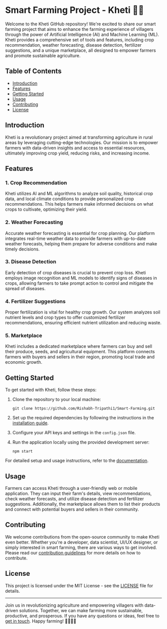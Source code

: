 # Smart Farming Project - Kheti 🌾🚜

Welcome to the Kheti GitHub repository! We're excited to share our smart farming project that aims to enhance the farming experience of villagers through the power of Artificial Intelligence (AI) and Machine Learning (ML). Kheti provides a comprehensive set of tools and features, including crop recommendation, weather forecasting, disease detection, fertilizer suggestions, and a unique marketplace, all designed to empower farmers and promote sustainable agriculture.

## Table of Contents

- [Introduction](#introduction)
- [Features](#features)
- [Getting Started](#getting-started)
- [Usage](#usage)
- [Contributing](#contributing)
- [License](#license)

## Introduction

Kheti is a revolutionary project aimed at transforming agriculture in rural areas by leveraging cutting-edge technologies. Our mission is to empower farmers with data-driven insights and access to essential resources, ultimately improving crop yield, reducing risks, and increasing income.

## Features

### 1. Crop Recommendation
Kheti utilizes AI and ML algorithms to analyze soil quality, historical crop data, and local climate conditions to provide personalized crop recommendations. This helps farmers make informed decisions on what crops to cultivate, optimizing their yield.

### 2. Weather Forecasting
Accurate weather forecasting is essential for crop planning. Our platform integrates real-time weather data to provide farmers with up-to-date weather forecasts, helping them prepare for adverse conditions and make timely decisions.

### 3. Disease Detection
Early detection of crop diseases is crucial to prevent crop loss. Kheti employs image recognition and ML models to identify signs of diseases in crops, allowing farmers to take prompt action to control and mitigate the spread of diseases.

### 4. Fertilizer Suggestions
Proper fertilization is vital for healthy crop growth. Our system analyzes soil nutrient levels and crop types to offer customized fertilizer recommendations, ensuring efficient nutrient utilization and reducing waste.

### 5. Marketplace
Kheti includes a dedicated marketplace where farmers can buy and sell their produce, seeds, and agricultural equipment. This platform connects farmers with buyers and sellers in their region, promoting local trade and economic growth.

## Getting Started

To get started with Kheti, follow these steps:

1. Clone the repository to your local machine:
   ```
   git clone https://github.com/Rishabh-Tripathi1/Smart-Farming.git
   ```

2. Set up the required dependencies by following the instructions in the [installation guide](docs/installation.md).

3. Configure your API keys and settings in the `config.json` file.

4. Run the application locally using the provided development server:
   ```
   npm start
   ```

For detailed setup and usage instructions, refer to the [documentation](docs/).

## Usage

Farmers can access Kheti through a user-friendly web or mobile application. They can input their farm's details, view recommendations, check weather forecasts, and utilize disease detection and fertilizer suggestions. Additionally, the marketplace allows them to list their products and connect with potential buyers and sellers in their community.

## Contributing

We welcome contributions from the open-source community to make Kheti even better. Whether you're a developer, data scientist, UI/UX designer, or simply interested in smart farming, there are various ways to get involved. Please read our [contribution guidelines](CONTRIBUTING.md) for more details on how to contribute.

## License

This project is licensed under the MIT License - see the [LICENSE](LICENSE) file for details.

---

Join us in revolutionizing agriculture and empowering villagers with data-driven solutions. Together, we can make farming more sustainable, productive, and prosperous. If you have any questions or ideas, feel free to [get in touch](mailto:tripathirishi80@gmail.com). Happy farming! 🌱🌞👨‍🌾

